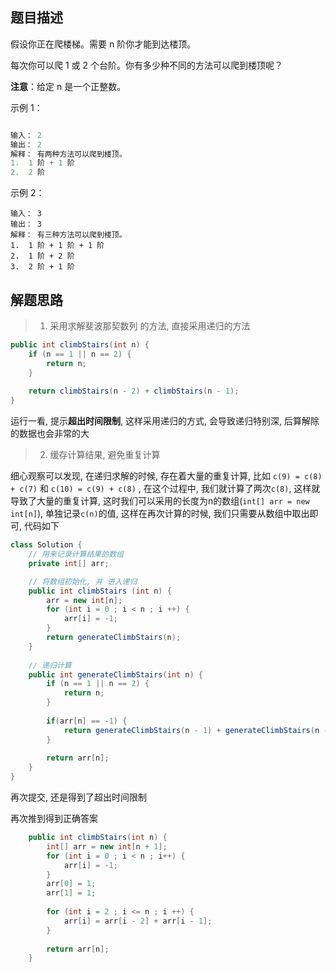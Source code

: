 
## 题目描述
假设你正在爬楼梯。需要 n 阶你才能到达楼顶。

每次你可以爬 1 或 2 个台阶。你有多少种不同的方法可以爬到楼顶呢？

**注意**：给定 n 是一个正整数。

示例 1：
```java

输入： 2
输出： 2
解释： 有两种方法可以爬到楼顶。
1.  1 阶 + 1 阶
2.  2 阶
```
示例 2：
```
输入： 3
输出： 3
解释： 有三种方法可以爬到楼顶。
1.  1 阶 + 1 阶 + 1 阶
2.  1 阶 + 2 阶
3.  2 阶 + 1 阶
```

## 解题思路
> 1. 采用求解斐波那契数列 的方法, 直接采用递归的方法

``` java
public int climbStairs(int n) {
    if (n == 1 || n == 2) {
        return n;
    }
    
    return climbStairs(n - 2) + climbStairs(n - 1);
}
```
运行一看, 提示**超出时间限制**, 这样采用递归的方式, 会导致递归特别深, 后算解除的数据也会非常的大
>2. 缓存计算结果, 避免重复计算

细心观察可以发现, 在递归求解的时候, 存在着大量的重复计算, 比如 `c(9) = c(8) + c(7)` 和 `c(10) = c(9) + c(8)` , 在这个过程中, 我们就计算了两次`c(8)`, 这样就导致了大量的重复计算, 这时我们可以采用的长度为n的数组(`int[] arr = new int[n]`), 单独记录`c(n)`的值, 这样在再次计算的时候, 我们只需要从数组中取出即可, 代码如下

```java
class Solution {
    // 用来记录计算结果的数组
    private int[] arr;

    // 将数组初始化, 并 进入递归
    public int climbStairs (int n) {
        arr = new int[n];
        for (int i = 0 ; i < n ; i ++) {
            arr[i] = -1;   
        }
        return generateClimbStairs(n);
    }
    
    // 递归计算
    public int generateClimbStairs(int n) {
        if (n == 1 || n == 2) {
            return n;
        }
        
        if(arr[n] == -1) {
            return generateClimbStairs(n - 1) + generateClimbStairs(n - 2);
        }
        
        return arr[n];
    }
}
```
再次提交, 还是得到了超出时间限制

再次推到得到正确答案
```java
    public int climbStairs(int n) {
        int[] arr = new int[n + 1];
        for (int i = 0 ; i < n ; i++) {
            arr[i] = -1;
        }
        arr[0] = 1; 
        arr[1] = 1;
        
        for (int i = 2 ; i <= n ; i ++) {
            arr[i] = arr[i - 2] + arr[i - 1];
        }
        
        return arr[n];
    }
```